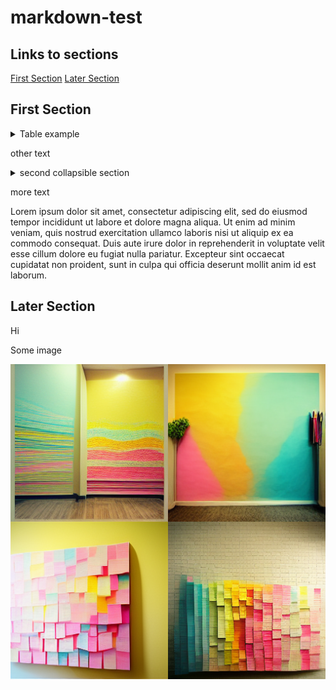 # markdown-test

## Links to sections
[First Section](#first-section)
[Later Section](#later-section)

## First Section

<details>
  <summary>Table example</summary>

| Name | Favorite Food | Number |
| :--- | :----: | ---: |
| Alice | Chicken | 10.00 |
| Bob | Ice cream | 100.00 |

</details>

other text

<details>
  <summary>second collapsible section</summary>
  
1. step
2. another step
3. third step
   * note
   * another note

</details>

more text

Lorem ipsum dolor sit amet, consectetur adipiscing elit, sed do eiusmod tempor incididunt ut labore et dolore magna aliqua. Ut enim ad minim veniam, quis nostrud exercitation ullamco laboris nisi ut aliquip ex ea commodo consequat. Duis aute irure dolor in reprehenderit in voluptate velit esse cillum dolore eu fugiat nulla pariatur. Excepteur sint occaecat cupidatat non proident, sunt in culpa qui officia deserunt mollit anim id est laborum.

## Later Section
Hi

Some image

![sticky notes](images/midjourney_sticky_notes.png)
